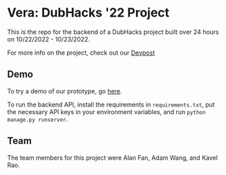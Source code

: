 # Vera: DubHacks '22 Project

This is the repo for the backend of a DubHacks project built over 24 hours on 10/22/2022 - 10/23/2022.

For more info on the project, check out our [Devpost](https://devpost.com/software/vera-d3v8is)

## Demo
To try a demo of our prototype, go [here](https://www.figma.com/proto/nVrRuEMNS0rLdTn4fjEQYV/Vera?node-id=116%3A77&scaling=scale-down&page-id=0%3A1&starting-point-node-id=131%3A64).

To run the backend API, install the requirements in `requirements.txt`, put the necessary API keys in your environment variables, and run `python manage.py runserver`.

## Team
The team members for this project were Alan Fan, Adam Wang, and Kavel Rao.
